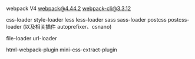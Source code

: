 




webpack V4
webpack@4.44.2 webpack-cli@3.3.12


css-loader
style-loader
less less-loader
sass sass-loader
postcss postcss-loader (以及相关插件 autoprefixer、csnano)

file-loader
url-loader

html-webpack-plugin
mini-css-extract-plugin

